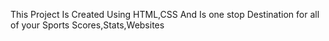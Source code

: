 This Project Is Created Using HTML,CSS And Is one stop Destination for all of your Sports Scores,Stats,Websites
